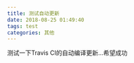 ```yaml
---
title: 测试自动更新
date: 2018-08-25 01:49:40
tags: test
categories: 其他
---
```

测试一下Travis CI的自动编译更新...希望成功

